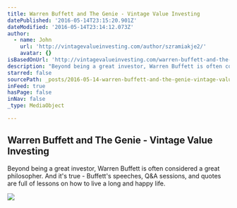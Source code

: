 ```yaml
---
title: Warren Buffett and The Genie - Vintage Value Investing
datePublished: '2016-05-14T23:15:20.901Z'
dateModified: '2016-05-14T23:14:12.073Z'
author:
  - name: John
    url: 'http://vintagevalueinvesting.com/author/szramiakje2/'
    avatar: {}
isBasedOnUrl: 'http://vintagevalueinvesting.com/warren-buffett-and-the-genie/?utm_campaign=shareaholic&utm_medium=twitter&utm_source=socialnetwork'
description: "Beyond being a great investor, Warren Buffett is often considered a great philosopher. And it's true - Buffett's speeches, Q&A sessions, and quotes are full of lessons on how to live a long and happy life."
starred: false
sourcePath: _posts/2016-05-14-warren-buffett-and-the-genie-vintage-value-investing.md
inFeed: true
hasPage: false
inNav: false
_type: MediaObject

---
```

<article style=""><h1>Warren Buffett and The Genie - Vintage Value Investing</h1><p>Beyond being a great investor, Warren Buffett is often considered a great philosopher. And it's true - Buffett's speeches, Q&amp;A sessions, and quotes are full of lessons on how to live a long and happy life.</p><img src="http://vintagevalueinvesting.com/wp-content/uploads/2016/04/warren-buffett-health-3.jpg" /></article>